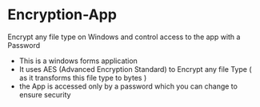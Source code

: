 # Encryption-App
Encrypt any file type on Windows and control access to the app with a Password

- This is a windows forms application 
- It uses AES (Advanced Encryption Standard) to Encrypt any file Type ( as it transforms this file type to bytes )
- the App is accessed only by a password which you can change to ensure security


